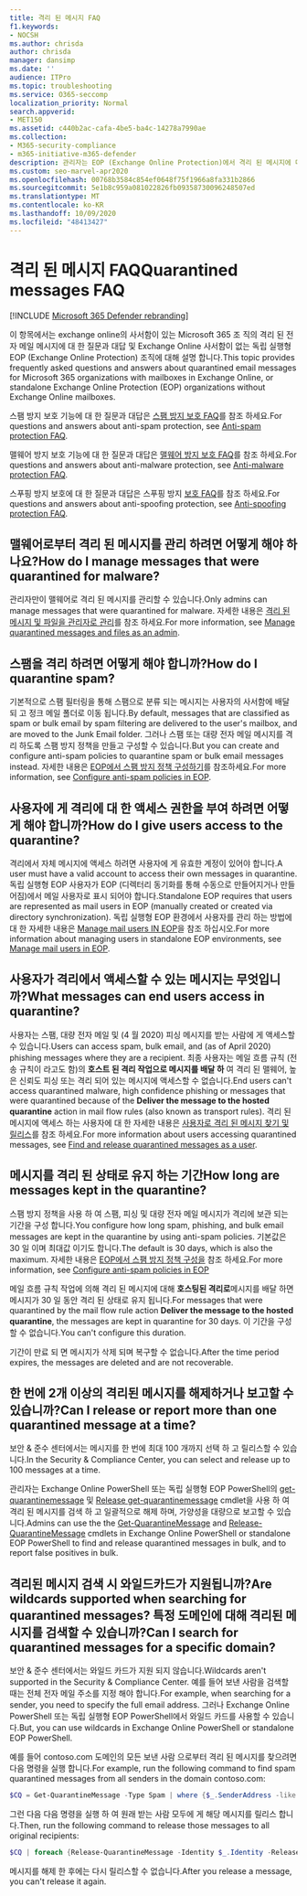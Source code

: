 ```yaml
---
title: 격리 된 메시지 FAQ
f1.keywords:
- NOCSH
ms.author: chrisda
author: chrisda
manager: dansimp
ms.date: ''
audience: ITPro
ms.topic: troubleshooting
ms.service: O365-seccomp
localization_priority: Normal
search.appverid:
- MET150
ms.assetid: c440b2ac-cafa-4be5-ba4c-14278a7990ae
ms.collection:
- M365-security-compliance
- m365-initiative-m365-defender
description: 관리자는 EOP (Exchange Online Protection)에서 격리 된 메시지에 대 한 질문과 대답을 볼 수 있습니다.
ms.custom: seo-marvel-apr2020
ms.openlocfilehash: 00768b3584c854ef0648f75f1966a8fa331b2866
ms.sourcegitcommit: 5e1b8c959a081022826fb09358730096248507ed
ms.translationtype: MT
ms.contentlocale: ko-KR
ms.lasthandoff: 10/09/2020
ms.locfileid: "48413427"
---
```

# <a name="quarantined-messages-faq"></a><span data-ttu-id="e671a-103">격리 된 메시지 FAQ</span><span class="sxs-lookup"><span data-stu-id="e671a-103">Quarantined messages FAQ</span></span>

[!INCLUDE [Microsoft 365 Defender rebranding](../includes/microsoft-defender-for-office.md)]


<span data-ttu-id="e671a-104">이 항목에서는 exchange online의 사서함이 있는 Microsoft 365 조 직의 격리 된 전자 메일 메시지에 대 한 질문과 대답 및 Exchange Online 사서함이 없는 독립 실행형 EOP (Exchange Online Protection) 조직에 대해 설명 합니다.</span><span class="sxs-lookup"><span data-stu-id="e671a-104">This topic provides frequently asked questions and answers about quarantined email messages for Microsoft 365 organizations with mailboxes in Exchange Online, or standalone Exchange Online Protection (EOP) organizations without Exchange Online mailboxes.</span></span>

<span data-ttu-id="e671a-105">스팸 방지 보호 기능에 대 한 질문과 대답은 [스팸 방지 보호 FAQ](anti-spam-protection-faq.md)를 참조 하세요.</span><span class="sxs-lookup"><span data-stu-id="e671a-105">For questions and answers about anti-spam protection, see [Anti-spam protection FAQ](anti-spam-protection-faq.md).</span></span>

<span data-ttu-id="e671a-106">맬웨어 방지 보호 기능에 대 한 질문과 대답은 [맬웨어 방지 보호 FAQ](anti-malware-protection-faq-eop.md)를 참조 하세요.</span><span class="sxs-lookup"><span data-stu-id="e671a-106">For questions and answers about anti-malware protection, see [Anti-malware protection FAQ](anti-malware-protection-faq-eop.md).</span></span>

<span data-ttu-id="e671a-107">스푸핑 방지 보호에 대 한 질문과 대답은 스푸핑 방지 [보호 FAQ](anti-spoofing-protection-faq.md)를 참조 하세요.</span><span class="sxs-lookup"><span data-stu-id="e671a-107">For questions and answers about anti-spoofing protection, see [Anti-spoofing protection FAQ](anti-spoofing-protection-faq.md).</span></span>

## <a name="how-do-i-manage-messages-that-were-quarantined-for-malware"></a><span data-ttu-id="e671a-108">맬웨어로부터 격리 된 메시지를 관리 하려면 어떻게 해야 하나요?</span><span class="sxs-lookup"><span data-stu-id="e671a-108">How do I manage messages that were quarantined for malware?</span></span>

<span data-ttu-id="e671a-109">관리자만이 맬웨어로 격리 된 메시지를 관리할 수 있습니다.</span><span class="sxs-lookup"><span data-stu-id="e671a-109">Only admins can manage messages that were quarantined for malware.</span></span> <span data-ttu-id="e671a-110">자세한 내용은 [격리 된 메시지 및 파일을 관리자로 관리](manage-quarantined-messages-and-files.md)를 참조 하세요.</span><span class="sxs-lookup"><span data-stu-id="e671a-110">For more information, see [Manage quarantined messages and files as an admin](manage-quarantined-messages-and-files.md).</span></span>

## <a name="how-do-i-quarantine-spam"></a><span data-ttu-id="e671a-111">스팸을 격리 하려면 어떻게 해야 합니까?</span><span class="sxs-lookup"><span data-stu-id="e671a-111">How do I quarantine spam?</span></span>

<span data-ttu-id="e671a-112">기본적으로 스팸 필터링을 통해 스팸으로 분류 되는 메시지는 사용자의 사서함에 배달 되 고 정크 메일 폴더로 이동 됩니다.</span><span class="sxs-lookup"><span data-stu-id="e671a-112">By default, messages that are classified as spam or bulk email by spam filtering are delivered to the user's mailbox, and are moved to the Junk Email folder.</span></span> <span data-ttu-id="e671a-113">그러나 스팸 또는 대량 전자 메일 메시지를 격리 하도록 스팸 방지 정책을 만들고 구성할 수 있습니다.</span><span class="sxs-lookup"><span data-stu-id="e671a-113">But you can create and configure anti-spam policies to quarantine spam or bulk email messages instead.</span></span> <span data-ttu-id="e671a-114">자세한 내용은 [EOP에서 스팸 방지 정책 구성하기](configure-your-spam-filter-policies.md)를 참조하세요.</span><span class="sxs-lookup"><span data-stu-id="e671a-114">For more information, see [Configure anti-spam policies in EOP](configure-your-spam-filter-policies.md).</span></span>

## <a name="how-do-i-give-users-access-to-the-quarantine"></a><span data-ttu-id="e671a-115">사용자에 게 격리에 대 한 액세스 권한을 부여 하려면 어떻게 해야 합니까?</span><span class="sxs-lookup"><span data-stu-id="e671a-115">How do I give users access to the quarantine?</span></span>

<span data-ttu-id="e671a-116">격리에서 자체 메시지에 액세스 하려면 사용자에 게 유효한 계정이 있어야 합니다.</span><span class="sxs-lookup"><span data-stu-id="e671a-116">A user must have a valid account to access their own messages in quarantine.</span></span> <span data-ttu-id="e671a-117">독립 실행형 EOP 사용자가 EOP (디렉터리 동기화를 통해 수동으로 만들어지거나 만들어짐)에서 메일 사용자로 표시 되어야 합니다.</span><span class="sxs-lookup"><span data-stu-id="e671a-117">Standalone EOP requires that users are represented as mail users in EOP (manually created or created via directory synchronization).</span></span> <span data-ttu-id="e671a-118">독립 실행형 EOP 환경에서 사용자를 관리 하는 방법에 대 한 자세한 내용은 [Manage mail users IN EOP](manage-mail-users-in-eop.md)을 참조 하십시오.</span><span class="sxs-lookup"><span data-stu-id="e671a-118">For more information about managing users in standalone EOP environments, see [Manage mail users in EOP](manage-mail-users-in-eop.md).</span></span>

## <a name="what-messages-can-end-users-access-in-quarantine"></a><span data-ttu-id="e671a-119">사용자가 격리에서 액세스할 수 있는 메시지는 무엇입니까?</span><span class="sxs-lookup"><span data-stu-id="e671a-119">What messages can end users access in quarantine?</span></span>

<span data-ttu-id="e671a-120">사용자는 스팸, 대량 전자 메일 및 (4 월 2020) 피싱 메시지를 받는 사람에 게 액세스할 수 있습니다.</span><span class="sxs-lookup"><span data-stu-id="e671a-120">Users can access spam, bulk email, and (as of April 2020) phishing messages where they are a recipient.</span></span> <span data-ttu-id="e671a-121">최종 사용자는 메일 흐름 규칙 (전송 규칙이 라고도 함)의 **호스트 된 격리 작업으로 메시지를 배달 하** 여 격리 된 맬웨어, 높은 신뢰도 피싱 또는 격리 되어 있는 메시지에 액세스할 수 없습니다.</span><span class="sxs-lookup"><span data-stu-id="e671a-121">End users can't access quarantined malware, high confidence phishing or messages that were quarantined because of the **Deliver the message to the hosted quarantine** action in mail flow rules (also known as transport rules).</span></span> <span data-ttu-id="e671a-122">격리 된 메시지에 액세스 하는 사용자에 대 한 자세한 내용은 [사용자로 격리 된 메시지 찾기 및 릴리스](find-and-release-quarantined-messages-as-a-user.md)를 참조 하세요.</span><span class="sxs-lookup"><span data-stu-id="e671a-122">For more information about users accessing quarantined messages, see [Find and release quarantined messages as a user](find-and-release-quarantined-messages-as-a-user.md).</span></span>

## <a name="how-long-are-messages-kept-in-the-quarantine"></a><span data-ttu-id="e671a-123">메시지를 격리 된 상태로 유지 하는 기간</span><span class="sxs-lookup"><span data-stu-id="e671a-123">How long are messages kept in the quarantine?</span></span>

<span data-ttu-id="e671a-124">스팸 방지 정책을 사용 하 여 스팸, 피싱 및 대량 전자 메일 메시지가 격리에 보관 되는 기간을 구성 합니다.</span><span class="sxs-lookup"><span data-stu-id="e671a-124">You configure how long spam, phishing, and bulk email messages are kept in the quarantine by using anti-spam policies.</span></span> <span data-ttu-id="e671a-125">기본값은 30 일 이며 최대값 이기도 합니다.</span><span class="sxs-lookup"><span data-stu-id="e671a-125">The default is 30 days, which is also the maximum.</span></span> <span data-ttu-id="e671a-126">자세한 내용은 [EOP에서 스팸 방지 정책 구성을](configure-your-spam-filter-policies.md) 참조 하세요.</span><span class="sxs-lookup"><span data-stu-id="e671a-126">For more information, see [Configure anti-spam policies in EOP](configure-your-spam-filter-policies.md)</span></span>

<span data-ttu-id="e671a-127">메일 흐름 규칙 작업에 의해 격리 된 메시지에 대해 **호스팅된 격리로**메시지를 배달 하면 메시지가 30 일 동안 격리 된 상태로 유지 됩니다.</span><span class="sxs-lookup"><span data-stu-id="e671a-127">For messages that were quarantined by the mail flow rule action **Deliver the message to the hosted quarantine**, the messages are kept in quarantine for 30 days.</span></span> <span data-ttu-id="e671a-128">이 기간을 구성할 수 없습니다.</span><span class="sxs-lookup"><span data-stu-id="e671a-128">You can't configure this duration.</span></span>

<span data-ttu-id="e671a-129">기간이 만료 되 면 메시지가 삭제 되며 복구할 수 없습니다.</span><span class="sxs-lookup"><span data-stu-id="e671a-129">After the time period expires, the messages are deleted and are not recoverable.</span></span>

## <a name="can-i-release-or-report-more-than-one-quarantined-message-at-a-time"></a><span data-ttu-id="e671a-130">한 번에 2개 이상의 격리된 메시지를 해제하거나 보고할 수 있습니까?</span><span class="sxs-lookup"><span data-stu-id="e671a-130">Can I release or report more than one quarantined message at a time?</span></span>

<span data-ttu-id="e671a-131">보안 & 준수 센터에서는 메시지를 한 번에 최대 100 개까지 선택 하 고 릴리스할 수 있습니다.</span><span class="sxs-lookup"><span data-stu-id="e671a-131">In the Security & Compliance Center, you can select and release up to 100 messages at a time.</span></span>

<span data-ttu-id="e671a-132">관리자는 Exchange Online PowerShell 또는 독립 실행형 EOP PowerShell의 [get-quarantinemessage](https://docs.microsoft.com/powershell/module/exchange/get-quarantinemessage) 및 [Release get-quarantinemessage](https://docs.microsoft.com/powershell/module/exchange/release-quarantinemessage) cmdlet을 사용 하 여 격리 된 메시지를 검색 하 고 일괄적으로 해제 하며, 가양성을 대량으로 보고할 수 있습니다.</span><span class="sxs-lookup"><span data-stu-id="e671a-132">Admins can use the the [Get-QuarantineMessage](https://docs.microsoft.com/powershell/module/exchange/get-quarantinemessage) and [Release-QuarantineMessage](https://docs.microsoft.com/powershell/module/exchange/release-quarantinemessage) cmdlets in Exchange Online PowerShell or standalone EOP PowerShell to find and release quarantined messages in bulk, and to report false positives in bulk.</span></span>

## <a name="are-wildcards-supported-when-searching-for-quarantined-messages-can-i-search-for-quarantined-messages-for-a-specific-domain"></a><span data-ttu-id="e671a-133">격리된 메시지 검색 시 와일드카드가 지원됩니까?</span><span class="sxs-lookup"><span data-stu-id="e671a-133">Are wildcards supported when searching for quarantined messages?</span></span> <span data-ttu-id="e671a-134">특정 도메인에 대해 격리된 메시지를 검색할 수 있습니까?</span><span class="sxs-lookup"><span data-stu-id="e671a-134">Can I search for quarantined messages for a specific domain?</span></span>

<span data-ttu-id="e671a-135">보안 & 준수 센터에서는 와일드 카드가 지원 되지 않습니다.</span><span class="sxs-lookup"><span data-stu-id="e671a-135">Wildcards aren't supported in the Security & Compliance Center.</span></span> <span data-ttu-id="e671a-136">예를 들어 보낸 사람을 검색할 때는 전체 전자 메일 주소를 지정 해야 합니다.</span><span class="sxs-lookup"><span data-stu-id="e671a-136">For example, when searching for a sender, you need to specify the full email address.</span></span> <span data-ttu-id="e671a-137">그러나 Exchange Online PowerShell 또는 독립 실행형 EOP PowerShell에서 와일드 카드를 사용할 수 있습니다.</span><span class="sxs-lookup"><span data-stu-id="e671a-137">But, you can use wildcards in Exchange Online PowerShell or standalone EOP PowerShell.</span></span>

<span data-ttu-id="e671a-138">예를 들어 contoso.com 도메인의 모든 보낸 사람 으로부터 격리 된 메시지를 찾으려면 다음 명령을 실행 합니다.</span><span class="sxs-lookup"><span data-stu-id="e671a-138">For example, run the following command to find spam quarantined messages from all senders in the domain contoso.com:</span></span>

```powershell
$CQ = Get-QuarantineMessage -Type Spam | where {$_.SenderAddress -like "*@contoso.com"}
```

<span data-ttu-id="e671a-139">그런 다음 다음 명령을 실행 하 여 원래 받는 사람 모두에 게 해당 메시지를 릴리스 합니다.</span><span class="sxs-lookup"><span data-stu-id="e671a-139">Then, run the following command to release those messages to all original recipients:</span></span>

```powershell
$CQ | foreach {Release-QuarantineMessage -Identity $_.Identity -ReleaseToAll}
```

<span data-ttu-id="e671a-140">메시지를 해제 한 후에는 다시 릴리스할 수 없습니다.</span><span class="sxs-lookup"><span data-stu-id="e671a-140">After you release a message, you can't release it again.</span></span>
